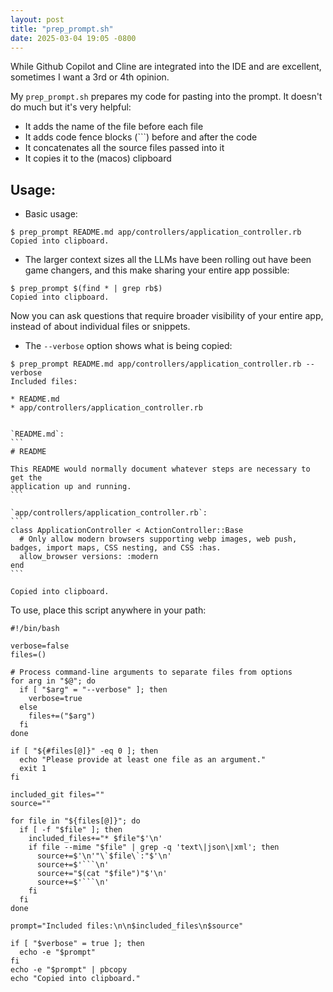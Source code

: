 ```yaml
---
layout: post
title: "prep_prompt.sh"
date: 2025-03-04 19:05 -0800
---
```


While Github Copilot and Cline are integrated into the IDE and are excellent, sometimes I want a 3rd or 4th opinion.

My `prep_prompt.sh` prepares my code for pasting into the prompt. It doesn't do much but it's very helpful:

* It adds the name of the file before each file
* It adds code fence blocks (```) before and after the code
* It concatenates all the source files passed into it
* It copies it to the (macos) clipboard

## Usage:

* Basic usage:

<pre class="language-bash"><code>$ prep_prompt README.md app/controllers/application_controller.rb
Copied into clipboard.
</code></pre>

* The larger context sizes all the LLMs have been rolling out have been game changers, and this make sharing your entire app possible:

<pre class="language-bash"><code>$ prep_prompt $(find * | grep rb$)
Copied into clipboard.
</code></pre>

Now you can ask questions that require broader visibility of your entire app, instead of about individual files or snippets.

* The `--verbose` option shows what is being copied:

<pre class="language-ruby"><code>$ prep_prompt README.md app/controllers/application_controller.rb --verbose
Included files:

* README.md
* app/controllers/application_controller.rb


`README.md`:
```
# README

This README would normally document whatever steps are necessary to get the
application up and running.
```

`app/controllers/application_controller.rb`:
```
class ApplicationController < ActionController::Base
  # Only allow modern browsers supporting webp images, web push, badges, import maps, CSS nesting, and CSS :has.
  allow_browser versions: :modern
end
```

Copied into clipboard.
</code></pre>

To use, place this script anywhere in your path:

<!--more-->

<pre class="language-bash code-block-copyable"><code>#!/bin/bash

verbose=false
files=()

# Process command-line arguments to separate files from options
for arg in "$@"; do
  if [ "$arg" = "--verbose" ]; then
    verbose=true
  else
    files+=("$arg")
  fi
done

if [ "${#files[@]}" -eq 0 ]; then
  echo "Please provide at least one file as an argument."
  exit 1
fi

included_git files=""
source=""

for file in "${files[@]}"; do
  if [ -f "$file" ]; then
    included_files+="* $file"$'\n'
    if file --mime "$file" | grep -q 'text\|json\|xml'; then
      source+=$'\n'"\`$file\`:"$'\n'
      source+=$'```\n'
      source+="$(cat "$file")"$'\n'
      source+=$'```\n'
    fi
  fi
done

prompt="Included files:\n\n$included_files\n$source"

if [ "$verbose" = true ]; then
  echo -e "$prompt"
fi
echo -e "$prompt" | pbcopy
echo "Copied into clipboard."
</code></pre>